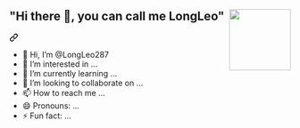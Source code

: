 <div class="markdown-heading" dir="auto">
  <h2 class="heading-element" dir="auto">
    "Hi there 👋, you can call me LongLeo"  
    <a target="_blank" rel="noopener noreferrer nofollow" href="https://camo.githubusercontent.com/2312fd1f2de979570f750e9414f884b4f13a5d06c5e9bec255d5e37fe8e0173f/68747470733a2f2f6b6f6d617265762e636f6d2f67687076632f3f757365726e616d653d5a65726f36393932267374796c653d666c61742d73717561726526636f6c6f723d626c756576696f6c6574">
      <img align="right" width="110" src="https://cdn.discordapp.com/attachments/1196323912577990746/1213917618738827324/z.png?ex=662e96e1&is=661c21e1&hm=1b32c51f4822b811a96af0f4eb7950a994b06f4af6065b21c2704443fb633831&">
    </a>
  </h2>
  <a id="user-content-hi-there-wave-you-can-call-me-longleo--" class="anchor" aria-label="Permalink: Hi there :wave:, you can call me LongLeo  " href="#hi-there-wave-you-can-call-me-longleo--"><svg class="octicon octicon-link" viewBox="0 0 16 16" version="1.1" width="16" height="16" aria-hidden="true"><path d="m7.775 3.275 1.25-1.25a3.5 3.5 0 1 1 4.95 4.95l-2.5 2.5a3.5 3.5 0 0 1-4.95 0 .751.751 0 0 1 .018-1.042.751.751 0 0 1 1.042-.018 1.998 1.998 0 0 0 2.83 0l2.5-2.5a2.002 2.002 0 0 0-2.83-2.83l-1.25 1.25a.751.751 0 0 1-1.042-.018.751.751 0 0 1-.018-1.042Zm-4.69 9.64a1.998 1.998 0 0 0 2.83 0l1.25-1.25a.751.751 0 0 1 1.042.018.751.751 0 0 1 .018 1.042l-1.25 1.25a3.5 3.5 0 1 1-4.95-4.95l2.5-2.5a3.5 3.5 0 0 1 4.95 0 .751.751 0 0 1-.018 1.042.751.751 0 0 1-1.042.018 1.998 1.998 0 0 0-2.83 0l-2.5 2.5a1.998 1.998 0 0 0 0 2.83Z">
    </path>
  </svg>
  </a>
</div>

- 👋 Hi, I’m @LongLeo287
- 👀 I’m interested in ...
- 🌱 I’m currently learning ...
- 💞️ I’m looking to collaborate on ...
- 📫 How to reach me ...
- 😄 Pronouns: ...
- ⚡ Fun fact: ...

<!---
LongLeo287/LongLeo287 is a ✨ special ✨ repository because its `README.md` (this file) appears on your GitHub profile.
You can click the Preview link to take a look at your changes.
--->
